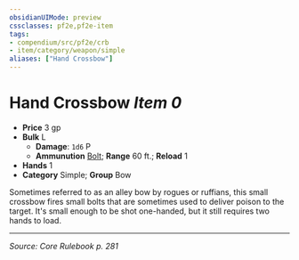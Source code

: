 ```yaml
---
obsidianUIMode: preview
cssclasses: pf2e,pf2e-item
tags:
- compendium/src/pf2e/crb
- item/category/weapon/simple
aliases: ["Hand Crossbow"]
---
```

# Hand Crossbow *Item 0*  

- **Price** 3 gp
- **Bulk** L
  - **Damage**: `1d6` P
  - **Ammunution** [Bolt](compendium/equipment/items/bolt.md); **Range** 60 ft.; **Reload** 1
- **Hands** 1
- **Category** Simple; **Group** Bow 

Sometimes referred to as an alley bow by rogues or ruffians, this small crossbow fires small bolts that are sometimes used to deliver poison to the target. It's small enough to be shot one-handed, but it still requires two hands to load.


---
*Source: Core Rulebook p. 281*